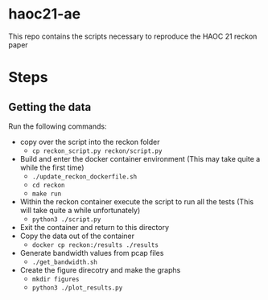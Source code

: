 # haoc21-ae

This repo contains the scripts necessary to reproduce the HAOC 21 reckon paper

# Steps

## Getting the data
Run the following commands:
- copy over the script into the reckon folder
  - `cp reckon_script.py reckon/script.py`
- Build and enter the docker container environment (This may take quite a while the first time)
  - `./update_reckon_dockerfile.sh`
  - `cd reckon`
  - `make run`
- Within the reckon container execute the script to run all the tests (This will take quite a while unfortunately)
  - `python3 ./script.py`
- Exit the container and return to this directory
- Copy the data out of the container
  - `docker cp reckon:/results ./results`
- Generate bandwidth values from pcap files
  - `./get_bandwidth.sh`
- Create the figure direcotry and make the graphs
  - `mkdir figures`
  - `python3 ./plot_results.py`
